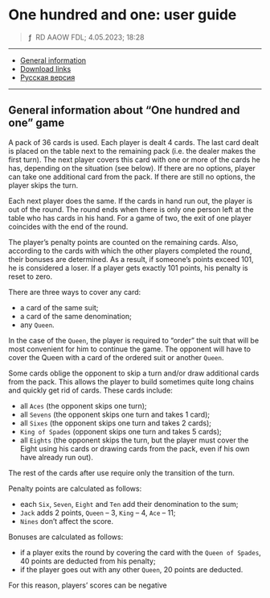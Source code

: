 # One hundred and one: user guide
> **ƒ** &nbsp;RD AAOW FDL; 4.05.2023; 18:28

---

- [General information](#general-information-about-one-hundred-and-one-game)
- [Download links](https://adslbarxatov.github.io/DPArray#one-hundred-and-one)
- [Русская версия](https://adslbarxatov.github.io/OneHundredOne/ru)

---

## General information about “One hundred and one” game

A pack of 36 cards is used. Each player is dealt 4 cards. The last card dealt is placed
on the table next to the remaining pack (i.e. the dealer makes the first turn). The next
player covers this card with one or more of the cards he has, depending on the situation
(see below). If there are no options, player can take one additional card from the pack.
If there are still no options, the player skips the turn.

Each next player does the same. If the cards in hand run out, the player is out
of the round. The round ends when there is only one person left at the table who has cards
in his hand. For a game of two, the exit of one player coincides with the end of the round.

The player’s penalty points are counted on the remaining cards. Also, according to the cards
with which the other players completed the round, their bonuses are determined. As a result,
if someone’s points exceed 101, he is considered a loser. If a player gets exactly 101
points, his penalty is reset to zero.

There are three ways to cover any card:
- a card of the same suit;
- a card of the same denomination;
- any `Queen`.

In the case of the `Queen`, the player is required to “order” the suit that will be most
convenient for him to continue the game. The opponent will have to cover the Queen with
a card of the ordered suit or another `Queen`.

Some cards oblige the opponent to skip a turn and/or draw additional cards from the pack.
This allows the player to build sometimes quite long chains and quickly get rid of cards.
These cards include:
- all `Aces` (the opponent skips one turn);
- all `Sevens` (the opponent skips one turn and takes 1 card);
- all `Sixes` (the opponent skips one turn and takes 2 cards);
- `King of Spades` (opponent skips one turn and takes 5 cards);
- all `Eights` (the opponent skips the turn, but the player must cover the Eight using his
cards or drawing cards from the pack, even if his own have already run out).

The rest of the cards after use require only the transition of the turn.

Penalty points are calculated as follows:
- each `Six`, `Seven`, `Eight` and `Ten` add their denomination to the sum;
- `Jack` adds 2 points, `Queen` – 3, `King` – 4, `Ace` – 11;
- `Nines` don’t affect the score.

Bonuses are calculated as follows:
- if a player exits the round by covering the card with the `Queen of Spades`, 40 points
are deducted from his penalty;
- if the player goes out with any other `Queen`, 20 points are deducted.

For this reason, players’ scores can be negative
